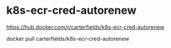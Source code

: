 # k8s-ecr-cred-autorenew

https://hub.docker.com/r/carterfields/k8s-ecr-cred-autorenew

docker pull carterfields/k8s-ecr-cred-autorenew
